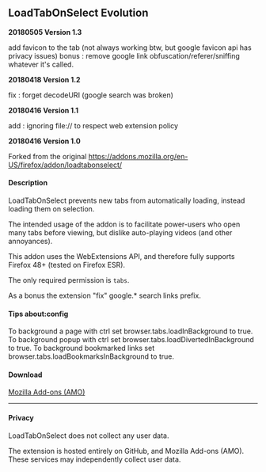 ## LoadTabOnSelect Evolution

**20180505 Version 1.3**

add favicon to the tab (not always working btw, but google favicon api has privacy issues)
bonus : remove google link obfuscation/referer/sniffing whatever it's called.

**20180418 Version 1.2**

fix : forget decodeURI (google search was broken)

**20180416 Version 1.1**

add : ignoring file:// to respect web extension policy

**20180416 Version 1.0**

Forked from the original https://addons.mozilla.org/en-US/firefox/addon/loadtabonselect/

#### Description

LoadTabOnSelect prevents new tabs from automatically loading, instead loading them on selection.

The intended usage of the addon is to facilitate power-users who open many tabs before viewing, but dislike auto-playing videos (and other annoyances).

This addon uses the WebExtensions API, and therefore fully supports Firefox 48+ (tested on Firefox ESR).

The only required permission is `tabs`.

As a bonus the extension "fix" google.* search links prefix.

#### Tips about:config

To background a page with ctrl set browser.tabs.loadInBackground to true.
To background popup with ctrl set browser.tabs.loadDivertedInBackground to true.
To background bookmarked links set browser.tabs.loadBookmarksInBackground to true.

#### Download

[Mozilla Add-ons (AMO)](https://addons.mozilla.org/en-US/firefox/addon/loadtabonselect-evolution/)

---

#### Privacy

LoadTabOnSelect does not collect any user data.

The extension is hosted entirely on GitHub, and Mozilla Add-ons (AMO). These services may independently collect user data.
